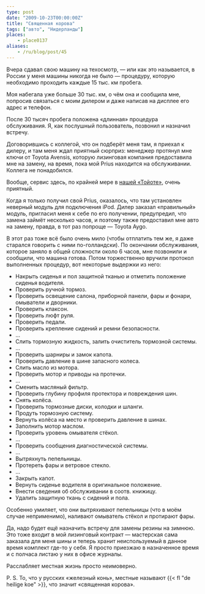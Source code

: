 ```yaml
---
type: post
date: "2009-10-23T00:00:00Z"
title: "Священная корова"
tags: ["авто", "Нидерланды"]
places:
    - place0137
aliases:
    - /ru/blog/post/45
---
```


Вчера сдавал свою машину на техосмотр, — или как это называется, в России у меня машины никогда не было — процедуру, которую необходимо проходить каждые 15 тыс. км пробега.

<!--more-->

Моя набегала уже больше 30 тыс. км, о чём она и сообщила мне, попросив связаться с моим дилером и даже написав на дисплее его адрес и телефон.

После 30 тысяч пробега положена «длинная» процедура обслуживания. Я, как послушный пользователь, позвонил и назначил встречу.

Договорившись с коллегой, что он подберёт меня там, я приехал к дилеру, и там меня ждал приятный сюрприз: менеджер протянул мне ключи от Toyota Avensis, которую лизинговая компания предоставила мне на замену, на время, пока мой Prius находится на обслуживании. Коллега не понадобился.

Вообще, сервис здесь, по крайней мере в [нашей «Тойоте»](http://www.louwman-amersfoort.nl/), очень приятный.

Когда я только получил свой Prius, оказалось, что там установлен неверный модуль для подключения iPod. Дилер заказал «правильный» модуль, пригласил меня к себе по его получении, предупредил, что замена займёт несколько часов, и поэтому также предоставил мне авто на замену, правда, в тот раз попроще — Toyota Aygo.

В этот раз тоже всё было очень мило (чтобы отплатить тем же, я даже старался говорить с ними по-голландски). По окончании обслуживания, которое заняло в общей сложности около 6 часов, мне позвонили и сообщили, что машина готова. Потом торжественно вручили протокол выполненных процедур, вот некоторые выдержки из него:

  * Накрыть сиденья и пол защитной тканью и отметить положение сиденья водителя.
  * Проверить ручной тормоз.
  * Проверить освещение салона, приборной панели, фары и фонари, омыватели и дворники.
  * Проверить клаксон.
  * Проверить люфт руля.
  * Проверить педали.
  * Проверить крепление сидений и ремни безопасности.
  * …
  * Слить тормозную жидкость, залить очиститель тормозной системы.
  * …
  * Проверить шарниры и замок капота.
  * Проверить давление в шине запасного колеса.
  * Слить масло из мотора.
  * Проверить мотор и приводы на протечки.
  * …
  * Сменить масляный фильтр.
  * Проверить глубину профиля протектора и повреждения шин.
  * Снять колёса.
  * Проверить тормозные диски, колодки и шланги.
  * Продуть тормозную систему.
  * Вернуть колёса на место и проверить давление в шинах.
  * Заполнить мотор маслом.
  * Проверить уровень омывателя стёкол.
  * …
  * Проверить сообщения диагностической системы.
  * …
  * Вытряхнуть пепельницы.
  * Протереть фары и ветровое стекло.
  * …
  * Закрыть капот.
  * Вернуть сиденье водителя в оригинальное положение.
  * Внести сведения об обслуживании в соотв. книжицу.
  * Удалить защитную ткань с сидений и пола.

Особенно умиляет, что они вытряхивают пепельницы (что в моём случае неприменимо), наливают омыватель стёкол и протирают фары.

Да, надо будет ещё назначить встречу для замены резины на зимнюю. Это тоже входит в мой лизинговый контракт — мастерская сама заказала для меня шины и теперь хранит неиспользуемый в данное время комплект где-то у себя. Я просто приезжаю в назначенное время и с полчаса листаю у них в офисе журналы.

Расслабляет местная жизнь просто неимоверно.

P. S. То, что у русских «железный конь», местные называют {{< fl "de heilige koe" >}}, что значит «священная корова».
